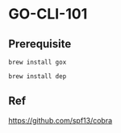 # GO-CLI-101

## Prerequisite

`brew install gox`

`brew install dep`

## Ref

https://github.com/spf13/cobra

